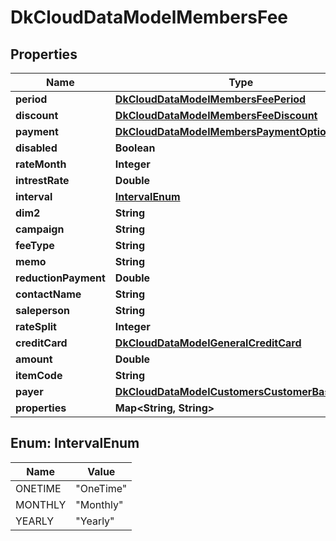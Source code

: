 
# DkCloudDataModelMembersFee

## Properties
Name | Type | Description | Notes
------------ | ------------- | ------------- | -------------
**period** | [**DkCloudDataModelMembersFeePeriod**](DkCloudDataModelMembersFeePeriod.md) |  |  [optional]
**discount** | [**DkCloudDataModelMembersFeeDiscount**](DkCloudDataModelMembersFeeDiscount.md) |  |  [optional]
**payment** | [**DkCloudDataModelMembersPaymentOptions**](DkCloudDataModelMembersPaymentOptions.md) |  |  [optional]
**disabled** | **Boolean** |  |  [optional]
**rateMonth** | **Integer** |  |  [optional]
**intrestRate** | **Double** |  |  [optional]
**interval** | [**IntervalEnum**](#IntervalEnum) |  |  [optional]
**dim2** | **String** |  |  [optional]
**campaign** | **String** |  |  [optional]
**feeType** | **String** |  |  [optional]
**memo** | **String** |  |  [optional]
**reductionPayment** | **Double** |  |  [optional]
**contactName** | **String** |  |  [optional]
**saleperson** | **String** |  |  [optional]
**rateSplit** | **Integer** |  |  [optional]
**creditCard** | [**DkCloudDataModelGeneralCreditCard**](DkCloudDataModelGeneralCreditCard.md) |  |  [optional]
**amount** | **Double** |  |  [optional]
**itemCode** | **String** |  |  [optional]
**payer** | [**DkCloudDataModelCustomersCustomerBaseModel**](DkCloudDataModelCustomersCustomerBaseModel.md) |  |  [optional]
**properties** | **Map&lt;String, String&gt;** |  |  [optional]


<a name="IntervalEnum"></a>
## Enum: IntervalEnum
Name | Value
---- | -----
ONETIME | &quot;OneTime&quot;
MONTHLY | &quot;Monthly&quot;
YEARLY | &quot;Yearly&quot;



